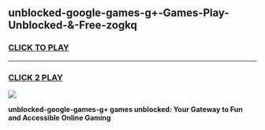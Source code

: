 
## unblocked-google-games-g+-Games-Play-Unblocked-&-Free-zogkq
<h3>
<a href="https://premium76.site?title=unblocked-google-games-g+&ref=24A">CLICK TO PLAY</a></h3>
<hr>

<h3>
<a href="https://premium76.site?title=unblocked-google-games-g+&ref=24A">CLICK 2 PLAY</a>
  
</h3>

<a href="https://premium76.site?title=unblocked-google-games-g+&ref=24A"><img src="https://clearcache.store/games.png"></a>


**unblocked-google-games-g+ games unblocked: Your Gateway to Fun and Accessible Online Gaming**
